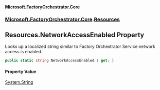 #### [Microsoft.FactoryOrchestrator.Core](./Microsoft-FactoryOrchestrator-Core.md 'Microsoft.FactoryOrchestrator.Core')
### [Microsoft.FactoryOrchestrator.Core](./Microsoft-FactoryOrchestrator-Core.md 'Microsoft.FactoryOrchestrator.Core').[Resources](./Microsoft-FactoryOrchestrator-Core-Resources.md 'Microsoft.FactoryOrchestrator.Core.Resources')
## Resources.NetworkAccessEnabled Property
Looks up a localized string similar to Factory Orchestrator Service network access is enabled..  
```csharp
public static string NetworkAccessEnabled { get; }
```
#### Property Value
[System.String](https://docs.microsoft.com/en-us/dotnet/api/System.String 'System.String')  
